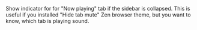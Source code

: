 
Show indicator for for "Now playing" tab if the sidebar is collapsed.
This is useful if you installed "Hide tab mute" Zen browser theme, but you want to know, which tab is playing sound.
